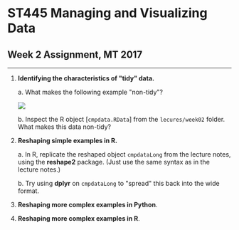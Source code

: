 # ST445 Managing and Visualizing Data

## Week 2 Assignment, MT 2017
---

1.  **Identifying the characteristics of "tidy" data.**

    a.  What makes the following example "non-tidy"?

    ![](https://www.dropbox.com/s/m0llqi3br0kbnou/Screenshot%202015-11-16%2013.24.15.png?dl=1)

    b.  Inspect the R object [`cmpdata.RData`] from the `lecures/week02` folder.  What makes this data non-tidy?

2.  **Reshaping simple examples in R.**

    a.  In R, replicate the reshaped object `cmpdataLong` from the lecture notes, using the **reshape2** package.  (Just use the same syntax as in the lecture notes.)

    b.  Try using **dplyr** on `cmpdataLong` to "spread" this back into the wide format.

3.  **Reshaping more complex examples in Python**.


4.  **Reshaping more complex examples in R**.
